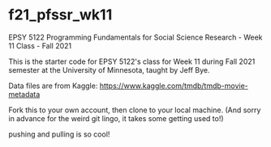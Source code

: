 # f21_pfssr_wk11
EPSY 5122 Programming Fundamentals for Social Science Research - Week 11 Class - Fall 2021

This is the starter code for EPSY 5122's class for Week 11 during Fall 2021 semester at the University of Minnesota, taught by Jeff Bye.

Data files are from Kaggle: https://www.kaggle.com/tmdb/tmdb-movie-metadata

Fork this to your own account, then clone to your local machine. (And sorry in advance for the weird git lingo, it takes some getting used to!)

pushing and pulling is so cool! 
